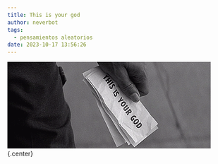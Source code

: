 ```yaml
---
title: This is your god
author: neverbot
tags:
  - pensamientos aleatorios
date: 2023-10-17 13:56:26
---
```


![This is your god](./this-is-your-god/tumblr_4e5a22db0736eb73f845c8e025eedddc_055a591e_500.webp){.center}

